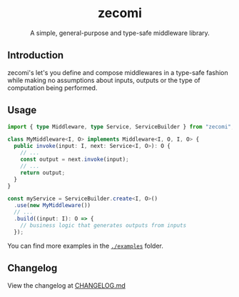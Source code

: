 <p>
  <h1 align="center">zecomi</h1>
  <p align="center">
    A simple, general-purpose and type-safe middleware library.
  </p>
</p>

<!--
TODO: stars
<p align="center">
  <img alt="GitHub License" src="https://img.shields.io/github/license/zenekron/zecomi">
  <img alt="GitHub Repo stars" src="https://img.shields.io/github/stars/zenekron/zecomi">
</p>
-->

## Introduction

zecomi's let's you define and compose middlewares in a type-safe fashion while
making no assumptions about inputs, outputs or the type of computation being
performed.

## Usage

```ts
import { type Middleware, type Service, ServiceBuilder } from "zecomi";

class MyMiddleware<I, O> implements Middleware<I, O, I, O> {
  public invoke(input: I, next: Service<I, O>): O {
    // ...
    const output = next.invoke(input);
    // ...
    return output;
  }
}

const myService = ServiceBuilder.create<I, O>()
  .use(new MyMiddleware())
  // ...
  .build((input: I): O => {
    // business logic that generates outputs from inputs
  });
```

You can find more examples in the [`./examples`](./examples) folder.

## Changelog

View the changelog at [CHANGELOG.md](CHANGELOG.md)

[fetch]: https://developer.mozilla.org/en-US/docs/Web/API/Window/fetch
